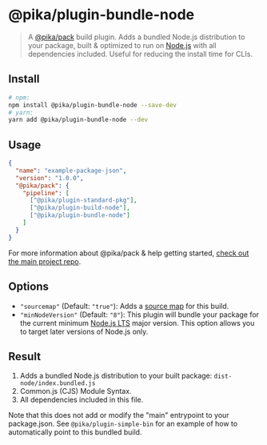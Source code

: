 # @pika/plugin-bundle-node

> A [@pika/pack](https://github.com/pikapkg/pack) build plugin.
> Adds a bundled Node.js distribution to your package, built & optimized to run on [Node.js](https://nodejs.org/) with all dependencies included. Useful for reducing the install time for CLIs.


## Install

```sh
# npm:
npm install @pika/plugin-bundle-node --save-dev
# yarn:
yarn add @pika/plugin-bundle-node --dev
```


## Usage

```json
{
  "name": "example-package-json",
  "version": "1.0.0",
  "@pika/pack": {
    "pipeline": [
      ["@pika/plugin-standard-pkg"],
      ["@pika/plugin-build-node"],
      ["@pika/plugin-bundle-node"]
    ]
  }
}
```

For more information about @pika/pack & help getting started, [check out the main project repo](https://github.com/pikapkg/pack).

## Options

- `"sourcemap"` (Default: `"true"`): Adds a [source map](https://www.html5rocks.com/en/tutorials/developertools/sourcemaps/) for this build.
- `"minNodeVersion"` (Default: `"8"`): This plugin will bundle your package for the current minimum [Node.js LTS](https://github.com/nodejs/Release) major version. This option allows you to target later versions of Node.js only.


## Result

1. Adds a bundled Node.js distribution to your built package: `dist-node/index.bundled.js`
  1. Common.js (CJS) Module Syntax.
  1. All dependencies included in this file.

Note that this does not add or modify the "main" entrypoint to your package.json. See `@pika/plugin-simple-bin` for an example of how to automatically point to this bundled build.
